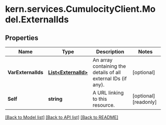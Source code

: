 # kern.services.CumulocityClient.Model.ExternalIds

## Properties

Name | Type | Description | Notes
------------ | ------------- | ------------- | -------------
**VarExternalIds** | [**List&lt;ExternalId&gt;**](ExternalId.md) | An array containing the details of all external IDs (if any). | [optional] 
**Self** | **string** | A URL linking to this resource. | [optional] [readonly] 

[[Back to Model list]](../README.md#documentation-for-models) [[Back to API list]](../README.md#documentation-for-api-endpoints) [[Back to README]](../README.md)

